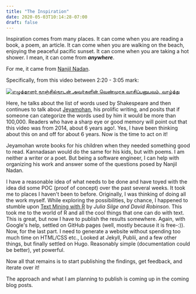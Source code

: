 ```yaml
---
title: "The Inspiration"
date: 2020-05-03T10:14:28-07:00
draft: false
---
```


Inspiration comes from many places.  It can come when you are reading a book, a poem, an article.  It can come when you are walking on the beach, enjoying the peaceful pacific sunset.  It can come when you are taking a hot shower. I mean, it can come from ***anywhere***.

For me, it came from [Nanjil Nadan](https://en.wikipedia.org/wiki/Nanjil_Nadan). 

Specifically, from this video between 2:20 - 3:05 mark:

[![எழுத்தாளர் நாஞ்சில்நாடன் அவர்களின் வெண்முரசு வாசிப்பனுபவம், வாழ்த்து](https://img.youtube.com/vi/mVZox4lacQU/0.jpg)](https://www.youtube.com/watch?v=mVZox4lacQU)

Here, he talks about the list of words used by Shakespeare and then continues to talk about [Jeyamohan](https://en.wikipedia.org/wiki/B._Jeyamohan), his prolific writing, and posits that if someone can categorize the words used by him it would be more than 100,000. Readers who have a sharp eye or good memory will point out that this video was from 2014, about 6 years ago!.  Yes, I have been thinking about this on and off for about 6 years.  Now is the time to act on it!

Jeyamohan wrote books for his children when they needed something good to read. Kannadasan would do the same for his kids, but with poems.  I am neither a writer or a poet.  But being a software engineer, I can help with organizing his work and answer some of the questions posed by Nanjil Nadan.

I have a reasonable idea of what needs to be done and have toyed with the idea did some POC (proof of concept) over the past several weeks. It took me to places I haven't been to before.  Originally, I was thinking of doing all the work myself.  While exploring the possibilities, by chance, I happened to stumble upon [Text Mining with R](https://www.tidytextmining.com/) by _Julia Silge and David Robinson_. This took me to the world of R and all the cool things that one can do with text.  This is great, but now I have to publish the results somewhere.  Again, with Google's help, settled on GitHub pages (well, mostly because it is free-:)).  Now, for the last part. I need to generate a website without spending too much time on HTML/CSS etc.,  Looked at Jekyll, Publii, and a few other things, but finally settled on Hugo.  Reasonably simple (documentation could be better), yet powerful.

Now all that remains is to start publishing the findings, get feedback, and iterate over it!

The approach and what I am planning to publish is coming up in the coming blog posts.